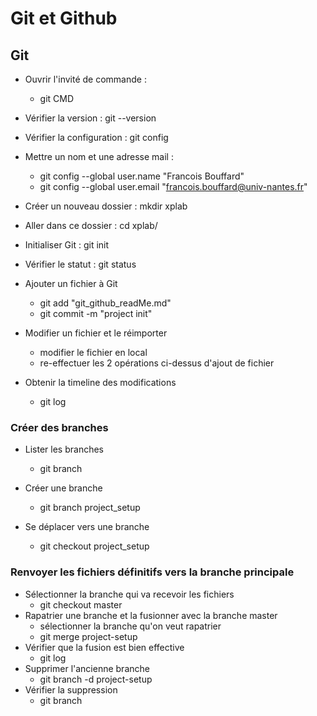 # Git et Github


## Git

- Ouvrir l'invité de commande : 
  - git CMD
- Vérifier la version : 
  git --version
- Vérifier la configuration : git config
- Mettre un nom et une adresse mail : 
  - git config --global user.name "Francois Bouffard"
  - git config --global user.email "francois.bouffard@univ-nantes.fr"
- Créer un nouveau dossier : mkdir xplab
- Aller dans ce dossier : cd xplab/
- Initialiser Git : git init
- Vérifier le statut : git status
- Ajouter un fichier à Git
  - git add "git_github_readMe.md"
  - git commit -m "project init"

- Modifier un fichier et le réimporter
  - modifier le fichier en local
  - re-effectuer les 2 opérations ci-dessus d'ajout de fichier
- Obtenir la timeline des modifications
  - git log

### Créer des branches

- Lister les branches

  - git branch
- Créer une branche

  - git branch project_setup
- Se déplacer vers une branche
  - git checkout project_setup

### Renvoyer les fichiers définitifs vers la branche principale

- Sélectionner la branche qui va recevoir les fichiers
  - git checkout master
- Rapatrier une branche et la fusionner avec la branche master
  - sélectionner la branche qu'on veut rapatrier
  - git merge project-setup
- Vérifier que la fusion est bien effective
  - git log
- Supprimer l'ancienne branche
  - git branch -d project-setup
- Vérifier la suppression
  - git branch

